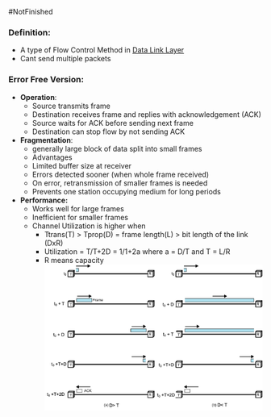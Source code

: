#NotFinished 
### Definition:
- A type of Flow Control Method in [Data Link Layer](Data%20Link%20Layer.md)
- Cant send multiple packets
### Error Free Version:
- **Operation**:
	- Source transmits frame
	- Destination receives frame and replies with acknowledgement (ACK)
	- Source waits for ACK before sending next frame
	- Destination can stop flow by not sending ACK
- **Fragmentation**:
	- generally large block of data split into small frames
	- Advantages
	- Limited buffer size at receiver
	- Errors detected sooner (when whole frame received)
	- On error, retransmission of smaller frames is needed
	- Prevents one station occupying medium for long periods
- **Performance:**
	- Works well for large frames
	- Inefficient for smaller frames
	- Channel Utilization is higher when
		- Ttrans(T) > Tprop(D) = frame length(L) > bit length of the link (DxR)
		- Utilization = T/T+2D = 1/1+2a where a = D/T and T = L/R
		- R means capacity
![](../../Attachments/stopAndWait.png)
